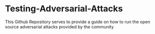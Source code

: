 # Testing-Adversarial-Attacks
This Github Repository serves to provide a guide on how to run the open source adversarial attacks provided by the community
